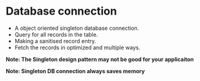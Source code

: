 Database connection
===================

* A object oriented singleton database connection.
* Query for all records in the table.
* Making a sanitised record entry.
* Fetch the records in optimized and multiple ways.

__Note: The Singleton design pattern may not be good for your applicaiton__

__Note: Singleton DB connection always saves memory__
